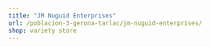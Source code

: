 ```yaml
---
title: "JM Nuguid Enterprises"
url: /poblacion-3-gerona-tarlac/jm-nuguid-enterprises/
shop: variety store
---
```

